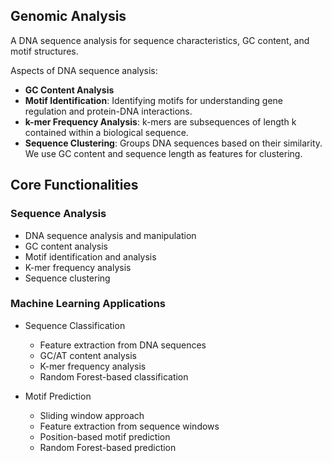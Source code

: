 ## Genomic Analysis 
A DNA sequence analysis for sequence characteristics, GC content, and motif structures.

Aspects of DNA sequence analysis:

- **GC Content Analysis**
- **Motif Identification**: Identifying motifs for understanding gene regulation and protein-DNA interactions.
- **k-mer Frequency Analysis**: k-mers are subsequences of length k contained within a biological sequence.
- **Sequence Clustering**: Groups DNA sequences based on their similarity. We use GC content and sequence length as features for clustering.

## Core Functionalities
### Sequence Analysis
- DNA sequence analysis and manipulation
- GC content analysis
- Motif identification and analysis
- K-mer frequency analysis
- Sequence clustering

### Machine Learning Applications
- Sequence Classification
  - Feature extraction from DNA sequences
  - GC/AT content analysis
  - K-mer frequency analysis
  - Random Forest-based classification

- Motif Prediction
  - Sliding window approach
  - Feature extraction from sequence windows
  - Position-based motif prediction
  - Random Forest-based prediction
